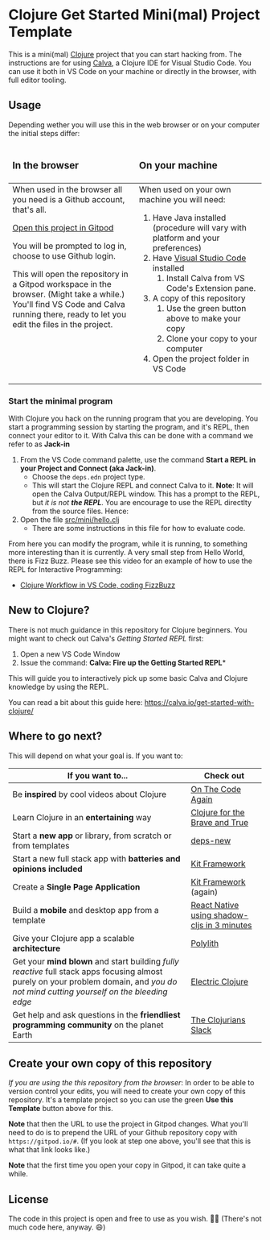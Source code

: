 # Clojure Get Started Mini(mal) Project Template

This is a mini(mal) [Clojure](https://clojure.org) project that you can start hacking from. The instructions are for using [Calva](https:/calva.io), a Clojure IDE for Visual Studio Code. You can use it both in VS Code on your machine or directly in the browser, with full editor tooling.

## Usage

Depending wether you will use this in the web browser or on your computer the initial steps differ:

<table>
  <colgroup>
    <col width="50%">
    <col width="50%">
  </colgroup>
   <thead>
     <tr>
       <td><h3>In the browser</h3></td>
       <td><h3>On your machine</h3></td>
     </tr>
   </thead>
   <tbody>
     <tr valign="top">
       <td>
When used in the browser all you need is a Github account, that's all.

[Open this project in Gitpod](https://gitpod.io/#https://github.com/PEZ/minimal-clojure)

You will be prompted to log in, choose to use Github login.

This will open the repository in a Gitpod workspace in the browser. (Might take a while.) You'll find VS Code and Calva running there, ready to let you edit the files in the project.
       </td>
       <td>
When used on your own machine you will need:

1. Have Java installed (procedure will vary with platform and your preferences)
1. Have [Visual Studio Code](https://code.visualstudio.com/) installed 
    1. Install Calva from VS Code's Extension pane. 
1. A copy of this repository
    1. Use the green button above to make your copy
    1. Clone your copy to your computer
1. Open the project folder in VS Code
       </td>
     </tr>
   </tbody>
</table>

### Start the minimal program

With Clojure you hack on the running program that you are developing. You start a programming session by starting the program, and it's REPL, then connect your editor to it. With Calva this can be done with a command we refer to as **Jack-in**

1. From the VS Code command palette, use the command **Start a REPL in your Project and Connect (aka Jack-in)**.
   * Choose the `deps.edn` project type.
   * This will start the Clojure REPL and connect Calva to it. **Note**: It will open the Calva Output/REPL window. This has a prompt to the REPL, but _it is not **the REPL**_. You are encourage to use the REPL directlty from the source files. Hence:
1. Open the file [src/mini/hello.clj](src/mini/hello.clj)
   * There are some instructions in this file for how to evaluate code.

From here you can modify the program, while it is running, to something more interesting than it is currently. A very small step from Hello World, there is Fizz Buzz. Please see this video for an example of how to use the REPL for Interactive Programming:

* [Clojure Workflow in VS Code, coding FizzBuzz](https://www.youtube.com/watch?v=d0K1oaFGvuQ)

## New to Clojure?

There is not much guidance in this repository for Clojure beginners. You might want to check out Calva's *Getting Started REPL* first:

1. Open a new VS Code Window
2. Issue the command: **Calva: Fire up the Getting Started REPL***

This will guide you to interactively pick up some basic Calva and Clojure knowledge by using the REPL.

You can read a bit about this guide here: https://calva.io/get-started-with-clojure/ 


## Where to go next?

This will depend on what your goal is. If you want to:

| If you want to...                                            | Check out                                                                                                                                                          |
| ------------------------------------------------------------ | ------------------------------------------------------------------------------------------------------------------------------------------------------------------ |
| Be **inspired** by cool videos about Clojure                 | [On The Code Again](https://www.youtube.com/@onthecodeagain)                                                                                                       |
| Learn Clojure in an **entertaining** way                      | [Clojure for the Brave and True](https://www.braveclojure.com/)                                                                                                    |
| Start a **new app** or library, from scratch or from templates | [deps-new](https://github.com/seancorfield/deps-new)                                                                                                             |
| Start a new full stack app with **batteries and opinions included** | [Kit Framework](https://kit-clj.github.io/)                                                                                                                     |
| Create a **Single Page Application**                          | [Kit Framework](https://kit-clj.github.io/) (again)                                                                                                               |
| Build a **mobile** and desktop app from a template            | [React Native using shadow-cljs in 3 minutes](https://github.com/PEZ/rn-rf-shadow)                                                                               |
| Give your Clojure app a scalable **architecture**             | [Polylith](https://polylith.gitbook.io/polylith/)                                                                                                                 |
| Get your **mind blown** and start building _fully reactive_ full stack apps focusing almost purely on your problem domain, and _you do not mind cutting yourself on the bleeding edge_ | [Electric Clojure](https://hyperfiddle.notion.site/Electric-Clojure-progress-Dec-2022-5416dda526e24e5ab7ccb7eb48c797ed) |
| Get help and ask questions in the **friendliest programming community** on the planet Earth | [The Clojurians Slack](http://clojurians.net)                                                                                                                   |


## Create your own copy of this repository

_If you are using the this repository from the browser_: In order to be able to version control your edits, you will need to create your own copy of this repository. It's a template project so you can use the green **Use this Template** button above for this.

**Note** that then the URL to use the project in Gitpod changes. What you'll need to do is to prepend the URL of your Github repository copy with `https://gitpod.io/#`. (If you look at step one above, you'll see that this is what that link looks like.)

**Note** that the first time you open your copy in Gitpod, it can take quite a while.

## License

The code in this project is open and free to use as you wish. 🗽🍺 (There's not much code here, anyway. 😄)

